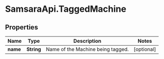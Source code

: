# SamsaraApi.TaggedMachine

## Properties
Name | Type | Description | Notes
------------ | ------------- | ------------- | -------------
**name** | **String** | Name of the Machine being tagged. | [optional] 



